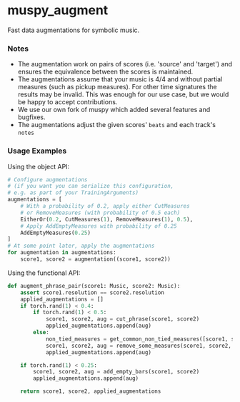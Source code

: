 # muspy_augment

Fast data augmentations for symbolic music.

### Notes
* The augmentation work on pairs of scores (i.e. 'source' and 'target') and ensures the equivalence between the scores is maintained.
* The augmentations assume that your music is 4/4 and without partial measures (such as pickup measures).
  For other time signatures the results may be invalid.
  This was enough for our use case, but we would be happy to accept contributions.
* We use our own fork of muspy which added several features and bugfixes.
* The augmentations adjust the given scores' `beats` and each track's `notes`

### Usage Examples

Using the object API:
```python
# Configure augmentations
# (if you want you can serialize this configuration,
# e.g. as part of your TrainingArguments)
augmentations = [
    # With a probability of 0.2, apply either CutMeasures
    # or RemoveMeasures (with probability of 0.5 each)
    EitherOr(0.2, CutMeasures(1), RemoveMeasures(1), 0.5),
    # Apply AddEmptyMeasures with probability of 0.25
    AddEmptyMeasures(0.25)
]
# At some point later, apply the augmentations
for augmentation in augmentations:
    score1, score2 = augmentation((score1, score2))
```

Using the functional API:
```python
def augment_phrase_pair(score1: Music, score2: Music):
    assert score1.resolution == score2.resolution
    applied_augmentations = []
    if torch.rand(1) < 0.4:
        if torch.rand(1) < 0.5:
            score1, score2, aug = cut_phrase(score1, score2)
            applied_augmentations.append(aug)
        else:
            non_tied_measures = get_common_non_tied_measures([score1, score2])
            score1, score2, aug = remove_some_measures(score1, score2, non_tied_measures)
            applied_augmentations.append(aug)

    if torch.rand(1) < 0.25:
        score1, score2, aug = add_empty_bars(score1, score2)
        applied_augmentations.append(aug)

    return score1, score2, applied_augmentations

```